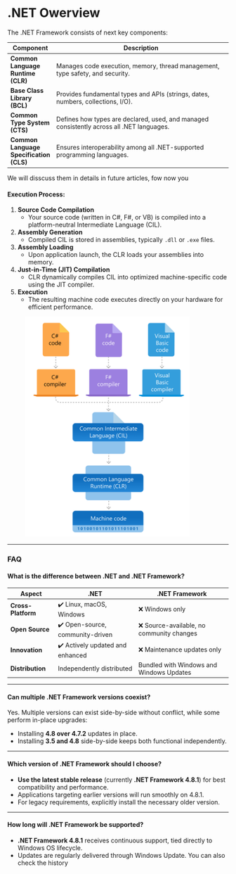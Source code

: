 # .NET Owerview

The .NET Framework consists of next key components:

<table><thead><tr><th>Component</th><th width="447.9998779296875">Description</th></tr></thead><tbody><tr><td><strong>Common Language Runtime (CLR)</strong></td><td>Manages code execution, memory, thread management, type safety, and security.</td></tr><tr><td><strong>Base Class Library (BCL)</strong></td><td>Provides fundamental types and APIs (strings, dates, numbers, collections, I/O).</td></tr><tr><td><strong>Common Type System (CTS)</strong></td><td>Defines how types are declared, used, and managed consistently across all .NET languages.</td></tr><tr><td><strong>Common Language Specification (CLS)</strong></td><td>Ensures interoperability among all .NET-supported programming languages.</td></tr></tbody></table>

We will disscuss them in details in future articles, fow now you&#x20;

#### Execution Process:

1. **Source Code Compilation**
   * Your source code (written in C#, F#, or VB) is compiled into a platform-neutral Intermediate Language (CIL).
2. **Assembly Generation**
   * Compiled CIL is stored in assemblies, typically `.dll` or `.exe` files.
3. **Assembly Loading**
   * Upon application launch, the CLR loads your assemblies into memory.
4. **Just-in-Time (JIT) Compilation**
   * CLR dynamically compiles CIL into optimized machine-specific code using the JIT compiler.
5. **Execution**
   * The resulting machine code executes directly on your hardware for efficient performance.

<figure><img src="../.gitbook/assets/image (2).png" alt="Architecture of .NET Framework Diagram" width="375"><figcaption></figcaption></figure>

***

### FAQ

#### What is the difference between .NET and .NET Framework?

| Aspect             | .NET                             | .NET Framework                           |
| ------------------ | -------------------------------- | ---------------------------------------- |
| **Cross-Platform** | ✔️ Linux, macOS, Windows         | ❌ Windows only                           |
| **Open Source**    | ✔️ Open-source, community-driven | ❌ Source-available, no community changes |
| **Innovation**     | ✔️ Actively updated and enhanced | ❌ Maintenance updates only               |
| **Distribution**   | Independently distributed        | Bundled with Windows and Windows Updates |

***

#### Can multiple .NET Framework versions coexist?

Yes. Multiple versions can exist side-by-side without conflict, while some perform in-place upgrades:

* Installing **4.8 over 4.7.2** updates in place.
* Installing **3.5 and 4.8** side-by-side keeps both functional independently.

***

#### Which version of .NET Framework should I choose?

* **Use the latest stable release** (currently **.NET Framework 4.8.1**) for best compatibility and performance.
* Applications targeting earlier versions will run smoothly on 4.8.1.
* For legacy requirements, explicitly install the necessary older version.

***

#### How long will .NET Framework be supported?

* **.NET Framework 4.8.1** receives continuous support, tied directly to Windows OS lifecycle.
* Updates are regularly delivered through Windows Update. You can also check the history

